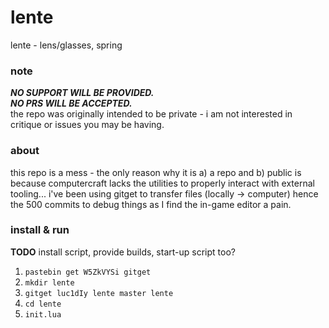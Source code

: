 # lente
lente - lens/glasses, spring

### note
***NO SUPPORT WILL BE PROVIDED.*** \
***NO PRS WILL BE ACCEPTED.*** \
the repo was originally intended to be private - i am not interested in critique or issues you may be having.

### about
this repo is a mess - the only reason why it is a) a repo and b) public is because computercraft lacks the utilities to properly interact with external tooling... i've been using gitget to transfer files (locally -> computer) hence the 500 commits to debug things as I find the in-game editor a pain.

### install & run
**TODO** install script, provide builds, start-up script too?
1) `pastebin get W5ZkVYSi gitget`
2) `mkdir lente`
3) `gitget luc1dIy lente master lente`
4) `cd lente`
5) `init.lua`
